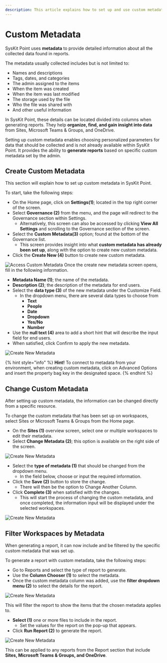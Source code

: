 ```yaml
---
description: This article explains how to set up and use custom metadata for reports in SysKit Point.
---
```


# Custom Metadata
SysKit Point uses **metadata** to provide detailed information about all the collected data found in reports.

The metadata usually collected includes but is not limited to:

 * Names and descriptions
 * Tags, dates, and categories
 * The admin assigned to the items
 * When the item was created
 * When the item was last modified
 * The storage used by the file
 * Who the file was shared with
 * And other useful information

In SysKit Point, these details can be located divided into columns when generating reports. They help **organize, find, and gain insight into data** from Sites, Microsoft Teams & Groups, and OneDrive.

Setting up custom metadata enables choosing personalized parameters for data that should be collected and is not already available within SysKit Point. It provides the ability to **generate reports** based on specific custom metadata set by the admin. 

## Create Custom Metadata
This section will explain how to set up custom metadata in SysKit Point. 

To start, take the following steps:
* On the Home page, click on **Settings(1)**; located in the top right corner of the screen.
* Select **Governance (2)** from the menu, and the page will redirect to the Governance section within Settings.
   * Alternatively, this screen can also be accessed by clicking **View All Settings** and scrolling to the Governance section of the screen.
* Select the **Custom Metadata(3)** option; found at the bottom of the Governance list.
   * This screen provides insight into what **custom metadata has already been set up**, along with the option to create new custom metadata.  
* Click the **Create New (4)** button to create new custom metadata.


![Access Custom Metadata](../.gitbook/assets/custom-metadata_how-to-locate.png)
Once the create new metadata screen opens, fill in the following information.
* **Metadata Name (1)**; the name of the metadata.
* **Description (2)**; the description of the metadata for end users.
* Select the **data type (3)** of the new metadata under the Customize Field.
  * In the dropdown menu, there are several data types to choose from
    * **Text**
    * **People**
    * **Date**
    * **Dropdown**
    * **Yes/No**
    * **Number**
* Use the **null text (4)** area to add a short hint that will describe the input field for end users.
* When satisfied, click Confirm to apply the new metadata.

![Create New Metadata](../.gitbook/assets/custom-metadata_create-new.png)

 {% hint style="info" %}
**Hint!** To connect to metadata from your environment, when creating custom metadata, click on Advanced Options and insert the property bag key in the designated space.
{% endhint %}

## Change Custom Metadata

After setting up custom metadata, the information can be changed directly from a specific resource.

To change the custom metadata that has been set up on workspaces, select Sites or Microsoft Teams & Groups from the Home page.

* On the **Sites (1)** overview screen, select one or multiple workspaces to edit their metadata.
* Select **Change Metadata (2)**; this option is available on the right side of the screen.

![Create New Metadata](../.gitbook/assets/custom-metadata_change-location.png)

* Select the **type of metadata (1)** that should be changed from the dropdown menu.
  * In the field below, choose or input the required information.
* Click the **Save (2)** button to store the change.
   * There will then be the option to Change Another Column.
* Click **Complete (3)** when satisfied with the changes.
  * This will start the process of changing the custom metadata, and once completed, the information input will be displayed under the selected workspaces.

![Create New Metadata](../.gitbook/assets/custom-metadata_change-custom-metadata.png)


## Filter Workspaces by Metadata

When generating a report, it can now include and be filtered by the specific custom metadata that was set up.

To generate a report with custom metadata, take the following steps:

* Go to Reports and select the type of report to generate.
* Use the **Column Chooser (1)** to select the metadata.
* Once the custom metadata column was added, use the **filter dropdown menu (2)** to select the details for the report. 

![Create New Metadata](../.gitbook/assets/custom-metadata_custom-metadata-report.png)

This will filter the report to show the items that the chosen metadata applies to.
* **Select (1)** one or more files to include in the report.
  * Set the values for the report on the pop-up that appears.
* Click **Run Report (2)** to generate the report. 

![Create New Metadata](../.gitbook/assets/custom-metadata_generate-report-metadata.png)

This can be applied to any reports from the Report section that include **Sites, Microsoft Teams & Groups, and OneDrive**.
